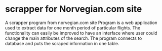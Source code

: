 # scrapper for Norvegian.com site
A scrapper program from norvegian.com site
Program is a web application used to extract data for one month period of particular flights. The functionality can easily be improved to have an interface where user could change the main attributes of the search. 
The program connects to database and puts the scraped information in one table. 
